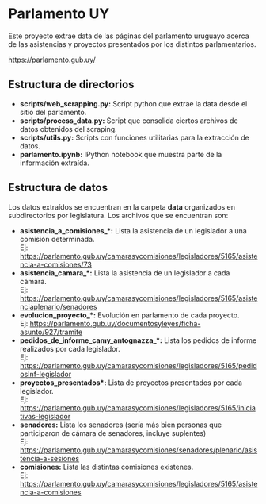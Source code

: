 # Parlamento UY

Este proyecto extrae data de las páginas del parlamento uruguayo acerca de las asistencias y proyectos presentados por
los distintos parlamentarios.

https://parlamento.gub.uy/

## Estructura de directorios

* **scripts/web_scrapping.py:** Script python que extrae la data desde el sitio del parlamento.
* **scripts/process_data.py:**  Script que consolida ciertos archivos de datos obtenidos del scraping.
* **scripts/utils.py:** Scripts con funciones utilitarias para la extracción de datos.
* **parlamento.ipynb:** IPython notebook que muestra parte de la información extraída.

## Estructura de datos

Los datos extraídos se encuentran en la carpeta **data** organizados en subdirectorios por legislatura. 
Los archivos que se encuentran son:

* **asistencia_a_comisiones_\*:** Lista la asistencia de un legislador a una comisión determinada.<br>
  Ej: https://parlamento.gub.uy/camarasycomisiones/legisladores/5165/asistencia-a-comisiones/73
* **asistencia_camara_\*:** Lista la asistencia de un legislador a cada cámara.<br>
  Ej: https://parlamento.gub.uy/camarasycomisiones/legisladores/5165/asistenciaplenario/senadores
* **evolucion_proyecto_\*:** Evolución en parlamento de cada proyecto.<br>
  Ej: https://parlamento.gub.uy/documentosyleyes/ficha-asunto/927/tramite
* **pedidos_de_informe_camy_antognazza_\*:** Lista los pedidos de informe realizados por cada legislador.<br>
  Ej: https://parlamento.gub.uy/camarasycomisiones/legisladores/5165/pedidosInf-legislador
* **proyectos_presentados\*:** Lista de proyectos presentados por cada legislador.<br>
  Ej: https://parlamento.gub.uy/camarasycomisiones/legisladores/5165/iniciativas-legislador
* **senadores:** Lista los senadores (sería más bien personas que participaron de cámara de senadores, incluye suplentes)<br>
  Ej: https://parlamento.gub.uy/camarasycomisiones/senadores/plenario/asistencia-a-sesiones
* **comisiones:** Lista las distintas comisiones existenes.<br>
  Ej: https://parlamento.gub.uy/camarasycomisiones/legisladores/5165/asistencia-a-comisiones
